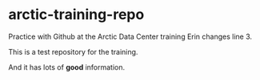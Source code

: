 # arctic-training-repo
Practice with Github at the Arctic Data Center training
Erin changes line 3.

This is a test repository for the training.

And it has lots of **good** information.
